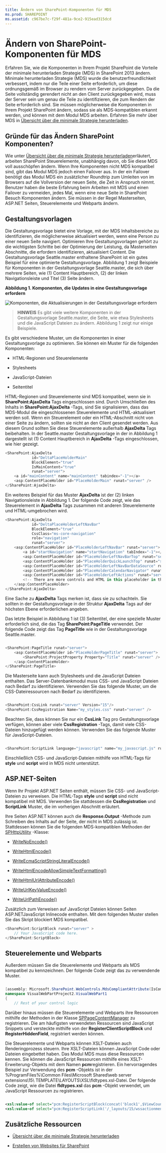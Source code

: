 ```yaml
---
title: Ändern von SharePoint-Komponenten für MDS
ms.prod: SHAREPOINT
ms.assetid: c967be7c-f29f-481a-9ce2-915ead315dcd
---
```



# Ändern von SharePoint-Komponenten für MDS
Erfahren Sie, wie die Komponenten in Ihrem Projekt SharePoint die Vorteile der minimale herunterladen Strategie (MDS) in SharePoint 2013 ändern.
Minimale herunterladen Strategie (MDS) wurde die benutzerfreundlichkeit verbessert, indem nur die Teile einer Seite erforderlich, um diese ordnungsgemäß im Browser zu rendern vom Server zurückgegeben. Da die Seite vollständig gerendert nicht an den Client zurückgegeben wird, muss der Server sein um genau die Teile zu identifizieren, die zum Rendern der Seite erforderlich sind. Sie müssen möglicherweise die Komponenten in Ihrem Projekt SharePoint ändern, sodass sie als MDS-kompatiblen erkannt werden, und können mit dem Modul MDS arbeiten. Erfahren Sie mehr über MDS in  [Übersicht über die minimale Strategie herunterladen](minimal-download-strategy-overview.md).
  
    
    


## Gründe für das Ändern SharePoint Komponenten?
<a name="bk_whymodify"> </a>

Wie unter  [Übersicht über die minimale Strategie herunterladen](minimal-download-strategy-overview.md)erläutert, arbeiten SharePoint Steuerelemente, unabhängig davon, ob Sie diese MDS voll ausschöpfen ändern. Wenn Ihre Komponenten nicht MDS kompatibel sind, gibt das Modul MDS jedoch einen Failover aus. In der ein Failover benötigt das Modul MDS ein zusätzlicher Roundtrip zum Umleiten von im Browsers auf die Vollversion der neuen Seite, die Zeit in Anspruch nimmt. Benutzer haben die beste Erfahrung beim Arbeiten mit MDS und einen Failover zu vermeiden, jedes Mal, wenn eine neue Seite in SharePoint Besuch Komponenten ändern. Sie müssen in der Regel Masterseiten, ASP.NET Seiten, Steuerelemente und Webparts ändern.
  
    
    

  
    
    

## Gestaltungsvorlagen
<a name="SP15MDSDev_MasterPages"> </a>

Die Gestaltungsvorlage bietet eine Vorlage, mit der MDS Inhaltsbereiche zu identifizieren, die möglicherweise aktualisiert werden, wenn eine Person zu einer neuen Seite navigiert. Optimieren Ihre Gestaltungsvorlagen gehört zu die wichtigsten Schritte bei der Optimierung der Leistung, da Masterseiten Abschnitte, die erfordern identifizieren, aktualisiert Content. Die Gestaltungsvorlage Seattle.master enthaltene SharePoint ist ein gutes Beispiel für eine optimierte Gestaltungsvorlage. Abbildung 1 zeigt Beispiele für Komponenten in der Gestaltungsvorlage Seattle.master, die sich über mehrere Seiten, wie (1) Content Hauptbereich, (2) der linken Navigationsleiste und Titel (3) Seite ändern.
  
    
    

**Abbildung 1. Komponenten, die Updates in eine Gestaltungsvorlage erfordern**

  
    
    

  
    
    
![Komponenten, die Aktualisierungen in der Gestaltungsvorlage erfordern](images/MDS_SeattleMaster.png)
  
    
    

    
> **HINWEIS**
> Es gibt viele weitere Komponenten in der Gestaltungsvorlage Seattle.master, die Seite, wie etwa Stylesheets und die JavaScript Dateien zu ändern. Abbildung 1 zeigt nur einige Beispiele.
  
    
    

Es gibt verschiedene Muster, um die Komponenten in einer Gestaltungsvorlage zu optimieren. Sie können ein Muster für die folgenden Komponenten:
  
    
    

- HTML-Regionen und Steuerelemente
    
  
- Stylesheets
    
  
- JavaScript-Dateien
    
  
- Seitentitel
    
  
HTML-Regionen und Steuerelemente sind MDS kompatibel, wenn sie in **SharePoint:AjaxDelta** Tags eingeschlossen sind. Durch Umschließen des Inhalts in **SharePoint:AjaxDelta** -Tags, sind Sie signalisieren, dass das MDS-Modul die eingeschlossenen Steuerelemente und HTML-aktualisiert werden soll. Wenn ein Steuerelement oder ein HTML-Abschnitt nicht von einer Seite zu ändern, sollten sie nicht an den Client gesendet werden. Aus diesem Grund sollten Sie diese Steuerelemente außerhalb **AjaxDelta** Tags beibehalten. In der Seattle.master Gestaltungsvorlage in der in Abbildung 1 dargestellt ist (1) Content Hauptbereich in **AjaxDelta** -Tags eingeschlossen, wie hier gezeigt.
  
    
    



```cs
<SharePoint:AjaxDelta
            id="DeltaPlaceHolderMain"
            BlockElement="true"
            IsMainContent="true"
            runat="server">
    <a id="mainContent" name="mainContent" tabindex="-1"></a>
    <asp:ContentPlaceHolder id="PlaceHolderMain" runat="server" />
</SharePoint:AjaxDelta>
```

Ein weiteres Beispiel für das Muster **AjaxDelta** ist der (2) linken Navigationsleiste in Abbildung 1. Der folgende Code zeigt, wie das Steuerelement in **AjaxDelta** Tags zusammen mit anderen Steuerelemente und HTML-umgebrochen wird.
  
    
    



```cs
<SharePoint:AjaxDelta
            id="DeltaPlaceHolderLeftNavBar"
            BlockElement="true"
            CssClass="ms-core-navigation"
            role="navigation"
            runat="server">
    <asp:ContentPlaceHolder id="PlaceHolderLeftNavBar" runat="server">
        <a id="startNavigation" name="startNavigation" tabIndex="-1"></a>
        <asp:ContentPlaceHolder id="PlaceHolderLeftNavBarTop" runat="server" />
        <asp:ContentPlaceHolder id="PlaceHolderQuickLaunchTop" runat="server" />
        <asp:ContentPlaceHolder id="PlaceHolderLeftNavBarDataSource" runat="server" />
        <asp:ContentPlaceHolder id="PlaceHolderCalendarNavigator" runat="server" />
        <asp:ContentPlaceHolder id="PlaceHolderLeftActions" runat="server" />
        <!-- There are more controls and HTML in this placeholder in the Seattle master page -->
    </asp:ContentPlaceHolder>
</SharePoint:AjaxDelta>
```

Eine Sache zu **AjaxDelta** Tags merken ist, dass sie zu schachteln. Sie sollten in der Gestaltungsvorlage in der Struktur **AjaxDelta** Tags auf der höchsten Ebene erforderlichen angeben.
  
    
    
Das letzte Beispiel in Abbildung 1 ist (3) Seitentitel, der eine spezielle Muster erforderlich sind, die das Tag **SharePoint:PageTitle** verwendet. Der folgende Code zeigt das Tag **PageTitle** wie in der Gestaltungsvorlage Seattle.master.
  
    
    



```cs

<SharePoint:PageTitle runat="server">
    <asp:ContentPlaceHolder id="PlaceHolderPageTitle" runat="server">
        <SharePoint:ProjectProperty Property="Title" runat="server" />
    </asp:ContentPlaceHolder>
</SharePoint:PageTitle>
```

Die Masterseite kann auch Stylesheets und die JavaScript Dateien enthalten. Das Server-Datenbankmodul muss CSS- und JavaScript Dateien nach Bedarf zu identifizieren. Verwenden Sie das folgende Muster, um die CSS-Dateiressourcen nach Bedarf zu identifizieren.
  
    
    



```cs

<SharePoint:CssLink runat="server" Version="15"/>
<SharePoint:CssRegistration Name="my_styles.css" runat="server" />
```

Beachten Sie, dass können Sie nur ein **CssLink** Tag pro Gestaltungsvorlage verfügen, können aber viele **CssRegistration** -Tags, damit viele CSS-Dateien hinzugefügt werden können. Verwenden Sie das folgende Muster für JavaScript-Dateien.
  
    
    



```cs

<SharePoint:ScriptLink language="javascript" name="my_javascript.js" runat="server" />
```

Einschließlich CSS- und JavaScript-Dateien mithilfe von HTML-Tags für **style** und **script** wird in MDS nicht unterstützt.
  
    
    

## ASP.NET-Seiten
<a name="SP15MDSDev_ASPNET"> </a>

Wenn Ihr Projekt ASP.NET Seiten enthält, müssen Sie CSS- und JavaScript-Dateien zu verweisen. Die HTML-Tags **style** und **script** sind nicht kompatibel mit MDS. Verwenden Sie stattdessen die **CssRegistration** und **ScriptLink** Muster, die im vorherigen Abschnitt erläutert.
  
    
    
Ihre Seiten ASP.NET können auch die **Response.Output** -Methode zum Schreiben des Inhalts auf der Seite, der nicht in MDS zulässig ist. Stattdessen können Sie die folgenden MDS-kompatiblen Methoden der [SPHttpUtility](https://msdn.microsoft.com/library/Microsoft.SharePoint.Utilities.SPHttpUtility.aspx) -Klasse:
  
    
    

-  [WriteNoEncode()](https://msdn.microsoft.com/library/Microsoft.SharePoint.Utilities.SPHttpUtility.WriteNoEncode.aspx)
    
  
-  [WriteHtmlEncode()](https://msdn.microsoft.com/library/Microsoft.SharePoint.Utilities.SPHttpUtility.WriteHtmlEncode.aspx)
    
  
-  [WriteEcmaScriptStringLiteralEncode()](https://msdn.microsoft.com/library/Microsoft.SharePoint.Utilities.SPHttpUtility.WriteEcmaScriptStringLiteralEncode.aspx)
    
  
-  [WriteHtmlEncodeAllowSimpleTextFormatting()](https://msdn.microsoft.com/library/Microsoft.SharePoint.Utilities.SPHttpUtility.WriteHtmlEncodeAllowSimpleTextFormatting.aspx)
    
  
-  [WriteHtmlUrlAttributeEncode()](https://msdn.microsoft.com/library/Microsoft.SharePoint.Utilities.SPHttpUtility.WriteHtmlUrlAttributeEncode.aspx)
    
  
-  [WriteUrlKeyValueEncode()](https://msdn.microsoft.com/library/Microsoft.SharePoint.Utilities.SPHttpUtility.WriteUrlKeyValueEncode.aspx)
    
  
-  [WriteUrlPathEncode()](https://msdn.microsoft.com/library/Microsoft.SharePoint.Utilities.SPHttpUtility.WriteUrlPathEncode.aspx)
    
  
Zusätzlich zum Verweisen auf JavaScript Dateien können Seiten ASP.NETJavaScript Inlinecode enthalten. Mit dem folgenden Muster stellen Sie das Skript blockiert MDS kompatibel.
  
    
    



```cs
<SharePoint:ScriptBlock runat="server" >
    // Your JavaScript code here.
</SharePoint:ScriptBlock>
```


## Steuerelemente und Webparts
<a name="SP15MDSDev_WebParts"> </a>

Außerdem müssen Sie die Steuerelemente und Webparts als MDS kompatibel zu kennzeichnen. Der folgende Code zeigt das zu verwendende Muster.
  
    
    

```cs

[assembly: Microsoft.SharePoint.WebControls.MdsCompliantAttribute(IsCompliant = true)]
namespace VisualWebPartProject2.VisualWebPart1
{
    // Rest of your control logic
```

Darüber hinaus müssen die Steuerelemente und Webparts ihre Ressourcen mithilfe der Methoden in der Klasse  [SPPageContentManager](https://msdn.microsoft.com/library/Microsoft.SharePoint.WebControls.SPPageContentManager.aspx) zu registrieren. Die am häufigsten verwendeten Ressourcen sind JavaScript Snippets und versteckte mithilfe von der **RegisterClientScriptBlock** und **RegisterHiddenField**, registriert werden können.
  
    
    
Die Steuerelemente und Webparts können XSLT-Dateien auch Renderingprozess steuern. Ihre XSLT-Dateien können JavaScript Code oder Dateien eingebettet haben. Das Modul MDS muss diese Ressourcen kennen. Sie können die JavaScript Ressourcen mithilfe eines XSLT-Erweiterung-Objekts mit dem Namen **pcm**registrieren. Ein hervorragendes Beispiel zur Verwendung des **pcm** -Objekts ist in der %ProgramFiles%\\Common Files\\Microsoft Shared\\web server extensions\\15\\ TEMPLATE\\LAYOUTS\\XSL\\fldtypes.xsl-Datei. Der folgende Code zeigt, wie die Datei **fldtypes.xsl** das **pcm** -Objekt verwendet, um JavaScript Ressourcen zu registrieren.
  
    
    



```XML

<xsl:value-of select="pcm:RegisterScriptBlock(concat('block1',$ViewCounter), string($scriptbody1))"/>
<xsl:value-of select="pcm:RegisterScriptLink('/_layouts/15/wssactionmenu.js')"/>
```


## Zusätzliche Ressourcen
<a name="bk_addresources"> </a>


-  [Übersicht über die minimale Strategie herunterladen](minimal-download-strategy-overview.md)
    
  
-  [Erstellen von Websites für SharePoint](build-sites-for-sharepoint.md)
    
  

